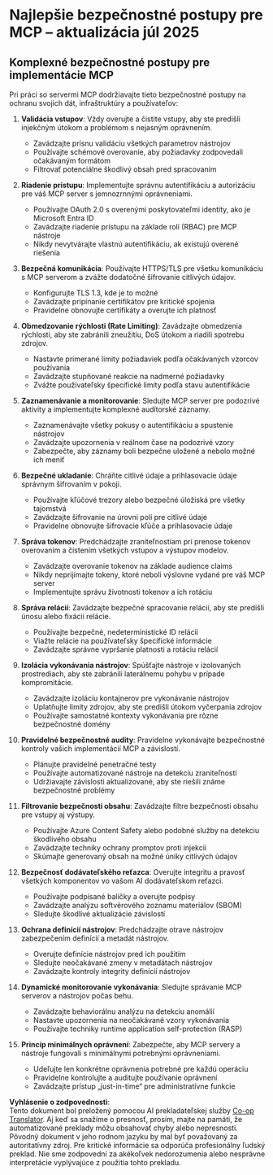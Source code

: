 <!--
CO_OP_TRANSLATOR_METADATA:
{
  "original_hash": "c3f4ea5732d64bf965e8aa2907759709",
  "translation_date": "2025-07-17T13:46:09+00:00",
  "source_file": "02-Security/mcp-security-best-practices-2025.md",
  "language_code": "sk"
}
-->
# Najlepšie bezpečnostné postupy pre MCP – aktualizácia júl 2025

## Komplexné bezpečnostné postupy pre implementácie MCP

Pri práci so servermi MCP dodržiavajte tieto bezpečnostné postupy na ochranu svojich dát, infraštruktúry a používateľov:

1. **Validácia vstupov**: Vždy overujte a čistite vstupy, aby ste predišli injekčným útokom a problémom s nejasným oprávnením.
   - Zavádzajte prísnu validáciu všetkých parametrov nástrojov
   - Používajte schémové overovanie, aby požiadavky zodpovedali očakávaným formátom
   - Filtrovať potenciálne škodlivý obsah pred spracovaním

2. **Riadenie prístupu**: Implementujte správnu autentifikáciu a autorizáciu pre váš MCP server s jemnozrnnými oprávneniami.
   - Používajte OAuth 2.0 s overenými poskytovateľmi identity, ako je Microsoft Entra ID
   - Zavádzajte riadenie prístupu na základe rolí (RBAC) pre MCP nástroje
   - Nikdy nevytvárajte vlastnú autentifikáciu, ak existujú overené riešenia

3. **Bezpečná komunikácia**: Používajte HTTPS/TLS pre všetku komunikáciu s MCP serverom a zvážte dodatočné šifrovanie citlivých údajov.
   - Konfigurujte TLS 1.3, kde je to možné
   - Zavádzajte pripínanie certifikátov pre kritické spojenia
   - Pravidelne obnovujte certifikáty a overujte ich platnosť

4. **Obmedzovanie rýchlosti (Rate Limiting)**: Zavádzajte obmedzenia rýchlosti, aby ste zabránili zneužitiu, DoS útokom a riadili spotrebu zdrojov.
   - Nastavte primerané limity požiadaviek podľa očakávaných vzorcov používania
   - Zavádzajte stupňované reakcie na nadmerné požiadavky
   - Zvážte používateľsky špecifické limity podľa stavu autentifikácie

5. **Zaznamenávanie a monitorovanie**: Sledujte MCP server pre podozrivé aktivity a implementujte komplexné audítorské záznamy.
   - Zaznamenávajte všetky pokusy o autentifikáciu a spustenie nástrojov
   - Zavádzajte upozornenia v reálnom čase na podozrivé vzory
   - Zabezpečte, aby záznamy boli bezpečne uložené a nebolo možné ich meniť

6. **Bezpečné ukladanie**: Chráňte citlivé údaje a prihlasovacie údaje správnym šifrovaním v pokoji.
   - Používajte kľúčové trezory alebo bezpečné úložiská pre všetky tajomstvá
   - Zavádzajte šifrovanie na úrovni polí pre citlivé údaje
   - Pravidelne obnovujte šifrovacie kľúče a prihlasovacie údaje

7. **Správa tokenov**: Predchádzajte zraniteľnostiam pri prenose tokenov overovaním a čistením všetkých vstupov a výstupov modelov.
   - Zavádzajte overovanie tokenov na základe audience claims
   - Nikdy neprijímajte tokeny, ktoré neboli výslovne vydané pre váš MCP server
   - Implementujte správu životnosti tokenov a ich rotáciu

8. **Správa relácií**: Zavádzajte bezpečné spracovanie relácií, aby ste predišli únosu alebo fixácii relácie.
   - Používajte bezpečné, nedeterministické ID relácií
   - Viažte relácie na používateľsky špecifické informácie
   - Zavádzajte správne vypršanie platnosti a rotáciu relácií

9. **Izolácia vykonávania nástrojov**: Spúšťajte nástroje v izolovaných prostrediach, aby ste zabránili laterálnemu pohybu v prípade kompromitácie.
   - Zavádzajte izoláciu kontajnerov pre vykonávanie nástrojov
   - Uplatňujte limity zdrojov, aby ste predišli útokom vyčerpania zdrojov
   - Používajte samostatné kontexty vykonávania pre rôzne bezpečnostné domény

10. **Pravidelné bezpečnostné audity**: Pravidelne vykonávajte bezpečnostné kontroly vašich implementácií MCP a závislostí.
    - Plánujte pravidelné penetračné testy
    - Používajte automatizované nástroje na detekciu zraniteľností
    - Udržiavajte závislosti aktualizované, aby ste riešili známe bezpečnostné problémy

11. **Filtrovanie bezpečnosti obsahu**: Zavádzajte filtre bezpečnosti obsahu pre vstupy aj výstupy.
    - Používajte Azure Content Safety alebo podobné služby na detekciu škodlivého obsahu
    - Zavádzajte techniky ochrany promptov proti injekcii
    - Skúmajte generovaný obsah na možné úniky citlivých údajov

12. **Bezpečnosť dodávateľského reťazca**: Overujte integritu a pravosť všetkých komponentov vo vašom AI dodávateľskom reťazci.
    - Používajte podpísané balíčky a overujte podpisy
    - Zavádzajte analýzu softvérového zoznamu materiálov (SBOM)
    - Sledujte škodlivé aktualizácie závislostí

13. **Ochrana definícií nástrojov**: Predchádzajte otrave nástrojov zabezpečením definícií a metadát nástrojov.
    - Overujte definície nástrojov pred ich použitím
    - Sledujte neočakávané zmeny v metadátach nástrojov
    - Zavádzajte kontroly integrity definícií nástrojov

14. **Dynamické monitorovanie vykonávania**: Sledujte správanie MCP serverov a nástrojov počas behu.
    - Zavádzajte behaviorálnu analýzu na detekciu anomálií
    - Nastavte upozornenia na neočakávané vzory vykonávania
    - Používajte techniky runtime application self-protection (RASP)

15. **Princíp minimálnych oprávnení**: Zabezpečte, aby MCP servery a nástroje fungovali s minimálnymi potrebnými oprávneniami.
    - Udeľujte len konkrétne oprávnenia potrebné pre každú operáciu
    - Pravidelne kontrolujte a auditujte používanie oprávnení
    - Zavádzajte prístup „just-in-time“ pre administratívne funkcie

**Vyhlásenie o zodpovednosti**:  
Tento dokument bol preložený pomocou AI prekladateľskej služby [Co-op Translator](https://github.com/Azure/co-op-translator). Aj keď sa snažíme o presnosť, prosím, majte na pamäti, že automatizované preklady môžu obsahovať chyby alebo nepresnosti. Pôvodný dokument v jeho rodnom jazyku by mal byť považovaný za autoritatívny zdroj. Pre kritické informácie sa odporúča profesionálny ľudský preklad. Nie sme zodpovední za akékoľvek nedorozumenia alebo nesprávne interpretácie vyplývajúce z použitia tohto prekladu.